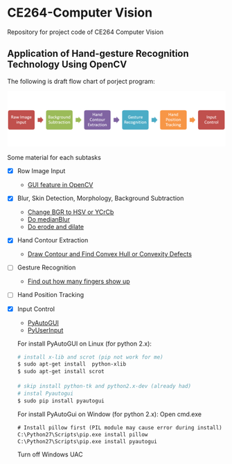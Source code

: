 # CE264-Computer Vision
Repository for project code of CE264 Computer Vision

## Application of Hand-gesture Recognition Technology Using OpenCV


The following is draft flow chart of porject program:

![flow chart](./program_flow.png)

Some material for each subtasks

- [x] Row Image Input

   * [GUI feature in OpenCV](http://docs.opencv.org/3.0-last-rst/doc/py_tutorials/py_gui/py_table_of_contents_gui/py_table_of_contents_gui.html#py-table-of-content-gui)

- [x] Blur, Skin Detection, Morphology, Background Subtraction

    * [Change BGR to HSV or YCrCb](http://docs.opencv.org/3.0-last-rst/doc/py_tutorials/py_imgproc/py_colorspaces/py_colorspaces.html#converting-colorspaces)
    * [Do medianBlur](http://docs.opencv.org/3.0-last-rst/doc/py_tutorials/py_imgproc/py_filtering/py_filtering.html#filtering)
    * [Do erode and dilate](http://docs.opencv.org/3.0-last-rst/doc/py_tutorials/py_imgproc/py_morphological_ops/py_morphological_ops.html#morphological-ops)

- [x] Hand Contour Extraction

    * [Draw Contour and Find Convex Hull or Convexity Defects](http://docs.opencv.org/3.0-last-rst/doc/py_tutorials/py_imgproc/py_contours/py_table_of_contents_contours/py_table_of_contents_contours.html#table-of-content-contours)

- [ ] Gesture Recognition

    * [Find out how many fingers show up](http://docs.opencv.org/3.0-last-rst/doc/py_tutorials/py_imgproc/py_contours/py_contours_more_functions/py_contours_more_functions.html#contours-more-functions)

- [ ] Hand Position Tracking


- [x] Input Control

    * [PyAutoGUI](http://pyautogui.readthedocs.org/en/latest/cheatsheet.html)
    * [PyUserInput](https://github.com/SavinaRoja/PyUserInput)

    For install PyAutoGUI on Linux (for python 2.x):
    
    ``` bash
    # install x-lib and scrot (pip not work for me)
    $ sudo apt-get install  python-xlib
    $ sudo apt-get install scrot
    
    # skip install python-tk and python2.x-dev (already had)
    # instal Pyautogui
    $ sudo pip install pyautogui
    ```
    
    For install PyAutoGui on Window (for python 2.x):
    Open cmd.exe
    ```
    # Install pillow first (PIL module may cause error during install)
    C:\Python27\Scripts\pip.exe install pillow  
    C:\Python27\Scripts\pip.exe install pyautogui
    ```
    Turn off Windows UAC
